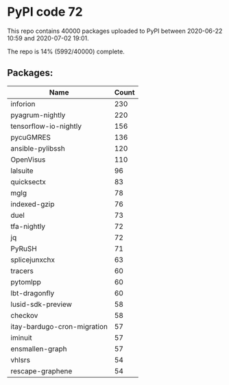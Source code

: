 # PyPI code 72

This repo contains 40000 packages uploaded to PyPI between 
2020-06-22 10:59 and 2020-07-02 19:01.

The repo is 14% (5992/40000) complete.

## Packages:

| Name  | Count |
| ----- | ----- |
| inforion | 230 |
| pyagrum-nightly | 220 |
| tensorflow-io-nightly | 156 |
| pycuGMRES | 136 |
| ansible-pylibssh | 120 |
| OpenVisus | 110 |
| lalsuite | 96 |
| quicksectx | 83 |
| mglg | 78 |
| indexed-gzip | 76 |
| duel | 73 |
| tfa-nightly | 72 |
| jq | 72 |
| PyRuSH | 71 |
| splicejunxchx | 63 |
| tracers | 60 |
| pytomlpp | 60 |
| lbt-dragonfly | 60 |
| lusid-sdk-preview | 58 |
| checkov | 58 |
| itay-bardugo-cron-migration | 57 |
| iminuit | 57 |
| ensmallen-graph | 57 |
| vhlsrs | 54 |
| rescape-graphene | 54 |


